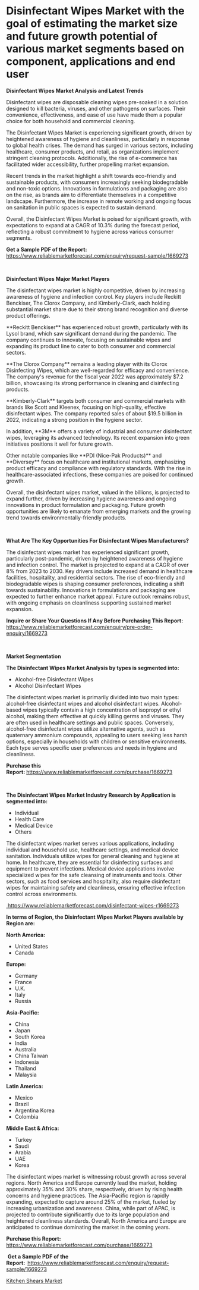 <p><h1>Disinfectant Wipes Market with the goal of estimating the market size and future growth potential of various market segments based on component, applications and end user</h1></p><p><strong>Disinfectant Wipes Market Analysis and Latest Trends</strong></p>
<p><p>Disinfectant wipes are disposable cleaning wipes pre-soaked in a solution designed to kill bacteria, viruses, and other pathogens on surfaces. Their convenience, effectiveness, and ease of use have made them a popular choice for both household and commercial cleaning.</p><p>The Disinfectant Wipes Market is experiencing significant growth, driven by heightened awareness of hygiene and cleanliness, particularly in response to global health crises. The demand has surged in various sectors, including healthcare, consumer products, and retail, as organizations implement stringent cleaning protocols. Additionally, the rise of e-commerce has facilitated wider accessibility, further propelling market expansion.</p><p>Recent trends in the market highlight a shift towards eco-friendly and sustainable products, with consumers increasingly seeking biodegradable and non-toxic options. Innovations in formulations and packaging are also on the rise, as brands aim to differentiate themselves in a competitive landscape. Furthermore, the increase in remote working and ongoing focus on sanitation in public spaces is expected to sustain demand.</p><p>Overall, the Disinfectant Wipes Market is poised for significant growth, with expectations to expand at a CAGR of 10.3% during the forecast period, reflecting a robust commitment to hygiene across various consumer segments.</p></p>
<p><strong>Get a Sample PDF of the Report:&nbsp;</strong> <a href="https://www.reliablemarketforecast.com/enquiry/request-sample/1669273?utm_campaign=1134&utm_medium=2&utm_source=Github&utm_content=ia&utm_term=09022025&utm_id=disinfectant-wipes">https://www.reliablemarketforecast.com/enquiry/request-sample/1669273</a></p>
<p>&nbsp;</p>
<p><strong>Disinfectant Wipes Major Market Players</strong></p>
<p><p>The disinfectant wipes market is highly competitive, driven by increasing awareness of hygiene and infection control. Key players include Reckitt Benckiser, The Clorox Company, and Kimberly-Clark, each holding substantial market share due to their strong brand recognition and diverse product offerings.</p><p>**Reckitt Benckiser** has experienced robust growth, particularly with its Lysol brand, which saw significant demand during the pandemic. The company continues to innovate, focusing on sustainable wipes and expanding its product line to cater to both consumer and commercial sectors.</p><p>**The Clorox Company** remains a leading player with its Clorox Disinfecting Wipes, which are well-regarded for efficacy and convenience. The company's revenue for the fiscal year 2022 was approximately $7.2 billion, showcasing its strong performance in cleaning and disinfecting products.</p><p>**Kimberly-Clark** targets both consumer and commercial markets with brands like Scott and Kleenex, focusing on high-quality, effective disinfectant wipes. The company reported sales of about $19.5 billion in 2022, indicating a strong position in the hygiene sector.</p><p>In addition, **3M** offers a variety of industrial and consumer disinfectant wipes, leveraging its advanced technology. Its recent expansion into green initiatives positions it well for future growth.</p><p>Other notable companies like **PDI (Nice-Pak Products)** and **Diversey** focus on healthcare and institutional markets, emphasizing product efficacy and compliance with regulatory standards. With the rise in healthcare-associated infections, these companies are poised for continued growth.</p><p>Overall, the disinfectant wipes market, valued in the billions, is projected to expand further, driven by increasing hygiene awareness and ongoing innovations in product formulation and packaging. Future growth opportunities are likely to emanate from emerging markets and the growing trend towards environmentally-friendly products.</p></p>
<p>&nbsp;</p>
<p><strong>What Are The Key Opportunities For Disinfectant Wipes Manufacturers?</strong></p>
<p><p>The disinfectant wipes market has experienced significant growth, particularly post-pandemic, driven by heightened awareness of hygiene and infection control. The market is projected to expand at a CAGR of over 8% from 2023 to 2030. Key drivers include increased demand in healthcare facilities, hospitality, and residential sectors. The rise of eco-friendly and biodegradable wipes is shaping consumer preferences, indicating a shift towards sustainability. Innovations in formulations and packaging are expected to further enhance market appeal. Future outlook remains robust, with ongoing emphasis on cleanliness supporting sustained market expansion.</p></p>
<p><strong>Inquire or Share Your Questions If Any Before Purchasing This Report:</strong> <a href="https://www.reliablemarketforecast.com/enquiry/pre-order-enquiry/1669273?utm_campaign=1134&utm_medium=2&utm_source=Github&utm_content=ia&utm_term=09022025&utm_id=disinfectant-wipes">https://www.reliablemarketforecast.com/enquiry/pre-order-enquiry/1669273</a></p>
<p>&nbsp;</p>
<p><strong>Market Segmentation</strong></p>
<p><strong>The Disinfectant Wipes Market Analysis by types is segmented into:</strong></p>
<p><ul><li>Alcohol-free Disinfectant Wipes</li><li>Alcohol Disinfectant Wipes</li></ul></p>
<p><p>The disinfectant wipes market is primarily divided into two main types: alcohol-free disinfectant wipes and alcohol disinfectant wipes. Alcohol-based wipes typically contain a high concentration of isopropyl or ethyl alcohol, making them effective at quickly killing germs and viruses. They are often used in healthcare settings and public spaces. Conversely, alcohol-free disinfectant wipes utilize alternative agents, such as quaternary ammonium compounds, appealing to users seeking less harsh options, especially in households with children or sensitive environments. Each type serves specific user preferences and needs in hygiene and cleanliness.</p></p>
<p><strong>Purchase this Report:&nbsp;</strong><a href="https://www.reliablemarketforecast.com/purchase/1669273?utm_campaign=1134&utm_medium=2&utm_source=Github&utm_content=ia&utm_term=09022025&utm_id=disinfectant-wipes">https://www.reliablemarketforecast.com/purchase/1669273</a></p>
<p>&nbsp;</p>
<p><strong>The Disinfectant Wipes Market Industry Research by Application is segmented into:</strong></p>
<p><ul><li>Individual</li><li>Health Care</li><li>Medical Device</li><li>Others</li></ul></p>
<p><p>The disinfectant wipes market serves various applications, including individual and household use, healthcare settings, and medical device sanitation. Individuals utilize wipes for general cleaning and hygiene at home. In healthcare, they are essential for disinfecting surfaces and equipment to prevent infections. Medical device applications involve specialized wipes for the safe cleansing of instruments and tools. Other sectors, such as food services and hospitality, also require disinfectant wipes for maintaining safety and cleanliness, ensuring effective infection control across environments.</p></p>
<p><a href="https://www.reliablemarketforecast.com/disinfectant-wipes-r1669273?utm_campaign=1134&utm_medium=2&utm_source=Github&utm_content=ia&utm_term=09022025&utm_id=disinfectant-wipes">&nbsp;https://www.reliablemarketforecast.com/disinfectant-wipes-r1669273</a></p>
<p><strong>In terms of Region, the Disinfectant Wipes Market Players available by Region are:</strong></p>
<p>
    <p> <strong> North America: </strong>
        <ul>
            <li>United States</li>
            <li>Canada</li>
        </ul>
        </p> 
    <p> <strong> Europe: </strong>
        <ul>
            <li>Germany</li>
            <li>France</li>
            <li>U.K.</li>
            <li>Italy</li>
            <li>Russia</li>
        </ul>
        </p> 
    <p> <strong> Asia-Pacific: </strong>
        <ul>
            <li>China</li>
            <li>Japan</li>
            <li>South Korea</li>
            <li>India</li>
            <li>Australia</li>
            <li>China Taiwan</li>
            <li>Indonesia</li>
            <li>Thailand</li>
            <li>Malaysia</li>
        </ul>
        </p> 
    <p> <strong> Latin America: </strong>
        <ul>
            <li>Mexico</li>
            <li>Brazil</li>
            <li>Argentina Korea</li>
            <li>Colombia</li>
        </ul>
        </p> 
    <p> <strong> Middle East & Africa: </strong>
        <ul>
            <li>Turkey</li>
            <li>Saudi</li>
            <li>Arabia</li>
            <li>UAE</li>
            <li>Korea</li>
        </ul>
    </p>
    </p>
<p><p>The disinfectant wipes market is witnessing robust growth across several regions. North America and Europe currently lead the market, holding approximately 35% and 30% share, respectively, driven by rising health concerns and hygiene practices. The Asia-Pacific region is rapidly expanding, expected to capture around 25% of the market, fueled by increasing urbanization and awareness. China, while part of APAC, is projected to contribute significantly due to its large population and heightened cleanliness standards. Overall, North America and Europe are anticipated to continue dominating the market in the coming years.</p></p>
<p><strong>Purchase this Report: </strong><a href="https://www.reliablemarketforecast.com/purchase/1669273?utm_campaign=1134&utm_medium=2&utm_source=Github&utm_content=ia&utm_term=09022025&utm_id=disinfectant-wipes">https://www.reliablemarketforecast.com/purchase/1669273</a></p>
<p>&nbsp;<strong>Get a Sample PDF of the Report:&nbsp;&nbsp;</strong><a href="https://www.reliablemarketforecast.com/enquiry/request-sample/1669273?utm_campaign=1134&utm_medium=2&utm_source=Github&utm_content=ia&utm_term=09022025&utm_id=disinfectant-wipes">https://www.reliablemarketforecast.com/enquiry/request-sample/1669273</a></p>
<p><strong></strong></p>
<p><p><a href="https://github.com/BryceTownsendr/Market-Research-Report-List-7/blob/main/kitchen-shears-market.md?utm_campaign=1134&utm_medium=2&utm_source=Github&utm_content=ia&utm_term=09022025&utm_id=disinfectant-wipes">Kitchen Shears Market</a></p></p>